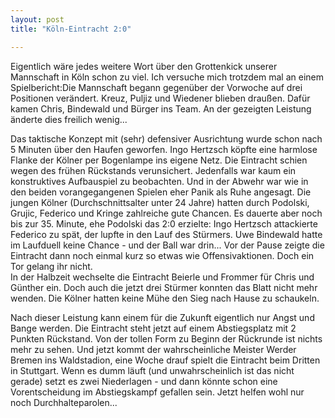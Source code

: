 ```yaml
---
layout: post
title: "Köln-Eintracht 2:0"

---
```


Eigentlich wäre jedes weitere Wort über den Grottenkick unserer Mannschaft in Köln schon zu viel. Ich versuche mich trotzdem mal an einem Spielbericht:Die Mannschaft begann gegenüber der Vorwoche auf drei Positionen verändert. Kreuz, Puljiz und Wiedener blieben draußen. Dafür kamen Chris, Bindewald und Bürger ins Team. An der gezeigten Leistung änderte dies freilich wenig...

Das taktische Konzept mit (sehr) defensiver Ausrichtung wurde schon nach 5 Minuten über den Haufen geworfen. Ingo Hertzsch köpfte eine harmlose Flanke der Kölner per Bogenlampe ins eigene Netz. Die Eintracht schien wegen des frühen Rückstands verunsichert. Jedenfalls war kaum ein konstruktives Aufbauspiel zu beobachten. Und in der Abwehr war wie in den beiden vorangegangenen Spielen eher Panik als Ruhe angesagt. Die jungen Kölner (Durchschnittsalter unter 24 Jahre) hatten durch Podolski, Grujic, Federico und Kringe zahlreiche gute Chancen. Es dauerte aber noch bis zur 35. Minute, ehe Podolski das 2:0 erzielte: Ingo Hertzsch attackierte Federico zu spät, der lupfte in den Lauf des Stürmers. Uwe Bindewald hatte im Laufduell keine Chance - und der Ball war drin... Vor der Pause zeigte die Eintracht dann noch einmal kurz so etwas wie Offensivaktionen. Doch ein Tor gelang ihr nicht.  
In der Halbzeit wechselte die Eintracht Beierle und Frommer für Chris und Günther ein. Doch auch die jetzt drei Stürmer konnten das Blatt nicht mehr wenden. Die Kölner hatten keine Mühe den Sieg nach Hause zu schaukeln.

Nach dieser Leistung kann einem für die Zukunft eigentlich nur Angst und Bange werden. Die Eintracht steht jetzt auf einem Abstiegsplatz mit 2 Punkten Rückstand. Von der tollen Form zu Beginn der Rückrunde ist nichts mehr zu sehen. Und jetzt kommt der wahrscheinliche Meister Werder Bremen ins Waldstadion, eine Woche drauf spielt die Eintracht beim Dritten in Stuttgart. Wenn es dumm läuft (und unwahrscheinlich ist das nicht gerade) setzt es zwei Niederlagen - und dann könnte schon eine Vorentscheidung im Abstiegskampf gefallen sein. Jetzt helfen wohl nur noch Durchhalteparolen...
